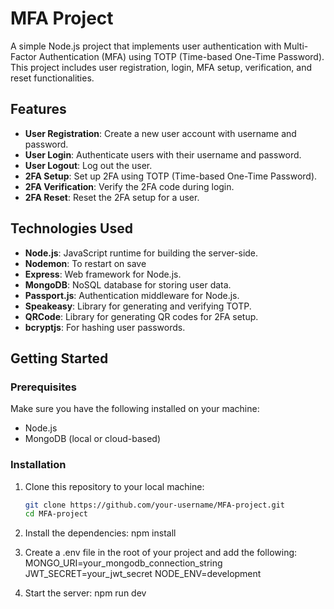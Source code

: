 # MFA Project

A simple Node.js project that implements user authentication with Multi-Factor Authentication (MFA) using TOTP (Time-based One-Time Password). This project includes user registration, login, MFA setup, verification, and reset functionalities.

## Features

- **User Registration**: Create a new user account with username and password.
- **User Login**: Authenticate users with their username and password.
- **User Logout**: Log out the user.
- **2FA Setup**: Set up 2FA using TOTP (Time-based One-Time Password).
- **2FA Verification**: Verify the 2FA code during login.
- **2FA Reset**: Reset the 2FA setup for a user.

## Technologies Used

- **Node.js**: JavaScript runtime for building the server-side.
- **Nodemon**: To restart on save
- **Express**: Web framework for Node.js.
- **MongoDB**: NoSQL database for storing user data.
- **Passport.js**: Authentication middleware for Node.js.
- **Speakeasy**: Library for generating and verifying TOTP.
- **QRCode**: Library for generating QR codes for 2FA setup.
- **bcryptjs**: For hashing user passwords.

## Getting Started

### Prerequisites

Make sure you have the following installed on your machine:

- Node.js
- MongoDB (local or cloud-based)

### Installation

1. Clone this repository to your local machine:
   ```bash
   git clone https://github.com/your-username/MFA-project.git
   cd MFA-project
   ```
2. Install the dependencies:
   npm install

3. Create a .env file in the root of your project and add the following:
   MONGO_URI=your_mongodb_connection_string
   JWT_SECRET=your_jwt_secret
   NODE_ENV=development

4. Start the server:
   npm run dev
